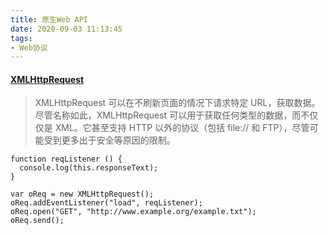 ```yaml
---
title: 原生Web API
date: 2020-09-03 11:13:45
tags:
- Web协议
---
```

#### [XMLHttpRequest](https://developer.mozilla.org/zh-CN/docs/Web/API/XMLHttpRequest)
> XMLHttpRequest 可以在不刷新页面的情况下请求特定 URL，获取数据。尽管名称如此，XMLHttpRequest 可以用于获取任何类型的数据，而不仅仅是 XML。它甚至支持 HTTP 以外的协议（包括 file:// 和 FTP），尽管可能受到更多出于安全等原因的限制。
```
function reqListener () {
  console.log(this.responseText);
}

var oReq = new XMLHttpRequest();
oReq.addEventListener("load", reqListener);
oReq.open("GET", "http://www.example.org/example.txt");
oReq.send();
```